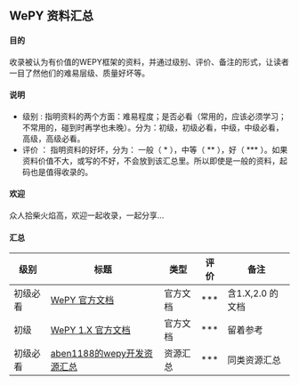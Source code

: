 ## WePY 资料汇总

 #### 目的
 收录被认为有价值的WEPY框架的资料，并通过级别、评价、备注的形式，让读者一目了然他们的难易层级、质量好坏等。
 
 #### 说明
 - 级别 : 
 指明资料的两个方面：难易程度；是否必看（常用的，应该必须学习；不常用的，碰到时再学也未晚）。分为：初级，初级必看，中级，中级必看，高级，高级必看。
 - 评价 ：
 指明资料的好坏，分为： 一般（ * ），中等（ ** ），好（ *** ）。如果资料价值不大，或写的不好，不会放到该汇总里。所以即使是一般的资料，起码也是值得收录的。
 
 #### 欢迎
 众人拾柴火焰高，欢迎一起收录，一起分享...
 
 #### 汇总
 
 级别  | 标题    | 类型  | 评价 | 备注   
 ----- |--------| ------|-----|-------
初级必看 | [WePY 官方文档](https://wepyjs.github.io/wepy-docs/index.html) | 官方文档 | *** | 含1.X,2.0 的文档 
初级 | [WePY 1.X 官方文档](https://tencent.github.io/wepy/donate.html) | 官方文档 | *** | 留着参考
初级必看 | [aben1188的wepy开发资源汇总](https://github.com/aben1188/awesome-wepy) | 资源汇总 | *** | 同类资源汇总

